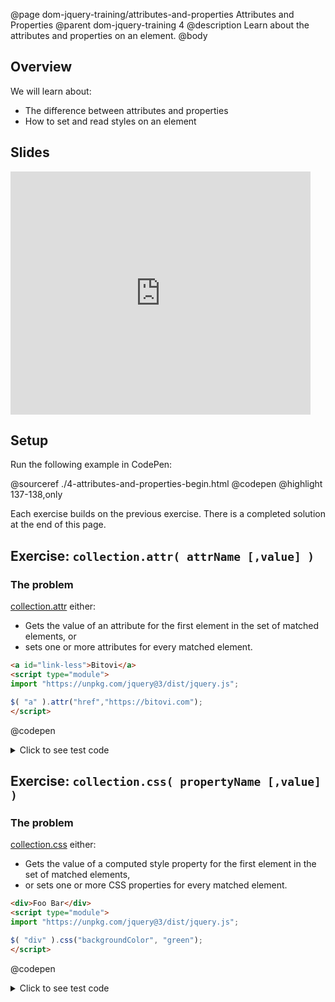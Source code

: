 @page dom-jquery-training/attributes-and-properties Attributes and Properties
@parent dom-jquery-training 4
@description Learn about the attributes and properties on an element.
@body

## Overview

We will learn about:

- The difference between attributes and properties
- How to set and read styles on an element

## Slides

<iframe src="https://docs.google.com/presentation/d/e/2PACX-1vQQSSVUteY_8gHdxcxuVeGXX548wxO_i_BfxGiohaYTuR_lskKGFIg9rCc-zfP-KIvckvqn2UvAOJ0O/embed?start=false&loop=false&delayms=3000" frameborder="0" width="480" height="389" allowfullscreen="true" mozallowfullscreen="true" webkitallowfullscreen="true"></iframe>


## Setup

Run the following example in CodePen:

@sourceref ./4-attributes-and-properties-begin.html
@codepen
@highlight 137-138,only

Each exercise builds on the previous exercise.  There is a completed solution
at the end of this page.

## Exercise: `collection.attr( attrName [,value] )`

### The problem

[collection.attr](http://api.jquery.com/attr/) either:

- Gets the value of an attribute for the first element in the set of matched elements, or
- sets one or more attributes for every matched element.

```html
<a id="link-less">Bitovi</a>
<script type="module">
import "https://unpkg.com/jquery@3/dist/jquery.js";

$( "a" ).attr("href","https://bitovi.com");
</script>
```
@codepen

<details>
<summary>Click to see test code</summary>
```js
QUnit.test('$.fn.attr', function(){
	equal( $('#qunit-fixture').attr('id'), 'qunit-fixture' ,'can read id' );

	$('#qunit-fixture').html('<span></span><span></span>');

	$('#qunit-fixture span').attr('foo','bar');

	equal($('#qunit-fixture span')[0].getAttribute('foo'), 'bar', 'attribute set successfully');
	equal($('#qunit-fixture span')[1].getAttribute('foo'), 'bar', 'attribute set successfully');

	$('#qunit-fixture span')[0].setAttribute('foo','BAR');

	equal($('#qunit-fixture span').attr('foo'), 'BAR', 'read the first item in the collection\'s attr');
});
```
</details>

### What you need to know

- [getAttribute](https://developer.mozilla.org/en-US/docs/Web/API/Element/getAttribute) reads an attribute value
- [setAttribute](https://developer.mozilla.org/en-US/docs/Web/API/Element/setAttribute) sets an attribute value

### The solution

<details>
<summary>Click to see the solution</summary>
```js
    attr: function(attrName, value) {
      if (arguments.length == 2) {
        return $.each(this, function(i, element) {
          element.setAttribute(attrName, value);
        });
      } else {
        return this[0] && this[0].getAttribute(attrName);
      }
    },
```
</details>


## Exercise: `collection.css( propertyName [,value] )`

### The problem

[collection.css](http://api.jquery.com/css/) either:

- Gets the value of a computed style property for the first element in the set of matched elements,
- or sets one or more CSS properties for every matched element.

```html
<div>Foo Bar</div>
<script type="module">
import "https://unpkg.com/jquery@3/dist/jquery.js";

$( "div" ).css("backgroundColor", "green");
</script>
```
@codepen

<details>
<summary>Click to see test code</summary>
```js
QUnit.test('$.fn.css', function(){
	$('#qunit-fixture')
		.html('<span>Content</span><span>Second</span>');

	equal(
		$('#qunit-fixture span').css('padding-left'),
		'20px');

	$('#qunit-fixture span').css('paddingLeft', '40px');

	equal(
		$('#qunit-fixture span').css('padding-left'),
		'40px',
		'first span set to 40px');
	equal(
		$('#qunit-fixture span:nth-child(2)')
			.css('padding-left'),
		'40px',
		'second span set to 40px');
});
```
</details>

### What you need to know

- The [style](https://developer.mozilla.org/en-US/docs/Web/API/HTMLElement/style) property
  is used to set and get the inline style of an element.

  ```html
  <div id="theDiv">theDiv</div>
  <script type="module">
  theDiv.style.color = "red";

  console.log(theDiv.outerHTML)
  //logs "<div id="theDiv" style="color: red;">theDiv</div>"
  </script>
  ```
  @codepen

- The [window.getComputedStyle](https://developer.mozilla.org/en-US/docs/Web/API/Window/getComputedStyle)
  returns an object containing the values of all CSS properties of an element.
  ```html
  <p id="theP">Hello</p>
  <style>
  p {
    color: green;
  }
  </style>
  <script type="module">
  let computedStyles = window.getComputedStyle(theP);
  console.log( computedStyles.getPropertyValue('color') )
  // logs "rgb(0, 128, 0)"
  </script>
  ```
  @codepen

### The solution

<details>
<summary>Click to see the solution</summary>
```js
    css: function(cssPropName, value) {
      if (arguments.length == 2) {
        return $.each(this, function(i, element) {
          element.style[cssPropName] = value;
        });
      } else {
        return this[0] &&
          document.getComputedStyle(this[0])
            .getPropertyValue(cssPropName);
      }
    },
```
</details>


### Complete Solution

@sourceref ./4-attributes-and-properties-end.html
@codepen
@highlight 137-156,only
